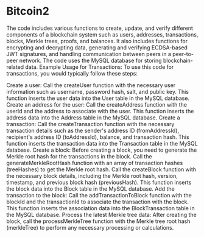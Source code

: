 # Bitcoin2

The code includes various functions to create, update, and verify different components of a blockchain system such as users, addresses, transactions, blocks, Merkle trees, proofs, and balances.
It also includes functions for encrypting and decrypting data, generating and verifying ECDSA-based JWT signatures, and handling communication between peers in a peer-to-peer network.
The code uses the MySQL database for storing blockchain-related data.
Example Usage for Transactions:
To use this code for transactions, you would typically follow these steps:

Create a user:
Call the createUser function with the necessary user information such as username, password hash, salt, and public key.
This function inserts the user data into the User table in the MySQL database.
Create an address for the user:
Call the createAddress function with the userId and the address to associate with the user.
This function inserts the address data into the Address table in the MySQL database.
Create a transaction:
Call the createTransaction function with the necessary transaction details such as the sender's address ID (fromAddressId), recipient's address ID (toAddressId), balance, and transaction hash.
This function inserts the transaction data into the Transaction table in the MySQL database.
Create a block:
Before creating a block, you need to generate the Merkle root hash for the transactions in the block.
Call the generateMerkleRootHash function with an array of transaction hashes (treeHashes) to get the Merkle root hash.
Call the createBlock function with the necessary block details, including the Merkle root hash, version, timestamp, and previous block hash (previousHash).
This function inserts the block data into the Block table in the MySQL database.
Add the transaction to the block:
Call the addTransactionToBlock function with the blockId and the transactionId to associate the transaction with the block.
This function inserts the association data into the BlockTransaction table in the MySQL database.
Process the latest Merkle tree data:
After creating the block, call the processMerkleTree function with the Merkle tree root hash (merkleTree) to perform any necessary processing or calculations.
